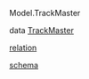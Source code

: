 Model.TrackMaster

data [TrackMaster](Model-TrackMaster.html#t:TrackMaster)

[relation](Model-TrackMaster.html#v:relation)

[schema](Model-TrackMaster.html#v:schema)
